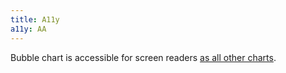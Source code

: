 ```yaml
---
title: A11y
a11y: AA
---
```


Bubble chart is accessible for screen readers [as all other charts](/data-display/d3-chart/d3-chart-a11y).
